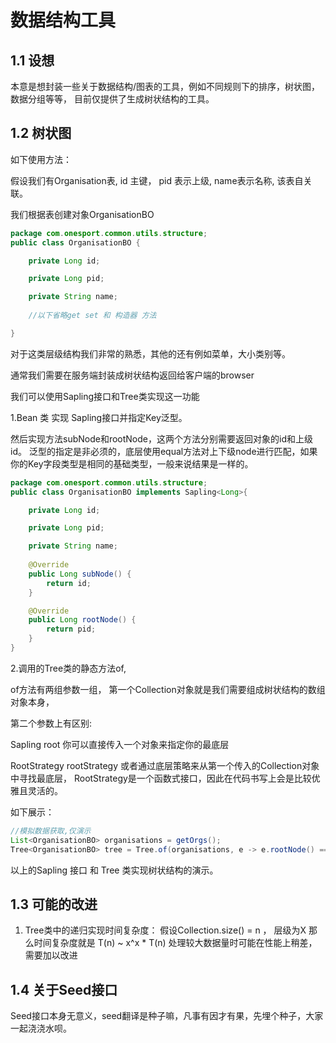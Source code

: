 # 数据结构工具
## 1.1 设想
本意是想封装一些关于数据结构/图表的工具，例如不同规则下的排序，树状图，数据分组等等，
目前仅提供了生成树状结构的工具。
## 1.2 树状图
如下使用方法：

假设我们有Organisation表, id 主键， pid 表示上级, name表示名称, 该表自关联。

我们根据表创建对象OrganisationBO
```java
package com.onesport.common.utils.structure;
public class OrganisationBO {

    private Long id;

    private Long pid;

    private String name;
    
    //以下省略get set 和 构造器 方法

}

```

对于这类层级结构我们非常的熟悉，其他的还有例如菜单，大小类别等。 

通常我们需要在服务端封装成树状结构返回给客户端的browser

我们可以使用Sapling接口和Tree类实现这一功能

1.Bean 类 实现 Sapling接口并指定Key泛型。 

然后实现方法subNode和rootNode，这两个方法分别需要返回对象的id和上级id。
泛型的指定是非必须的，底层使用equal方法对上下级node进行匹配，如果你的Key字段类型是相同的基础类型，一般来说结果是一样的。
```java
package com.onesport.common.utils.structure;
public class OrganisationBO implements Sapling<Long>{

    private Long id;

    private Long pid;

    private String name;
    
    @Override
    public Long subNode() {
        return id;
    }

    @Override
    public Long rootNode() {
        return pid;
    }
}

```

2.调用的Tree类的静态方法of,

of方法有两组参数一组， 第一个Collection对象就是我们需要组成树状结构的数组对象本身，

第二个参数上有区别:

Sapling root  你可以直接传入一个对象来指定你的最底层

RootStrategy rootStrategy 或者通过底层策略来从第一个传入的Collection对象中寻找最底层，
RootStrategy是一个函数式接口，因此在代码书写上会是比较优雅且灵活的。


如下展示： 
```java
//模拟数据获取,仅演示
List<OrganisationBO> organisations = getOrgs();
Tree<OrganisationBO> tree = Tree.of(organisations, e -> e.rootNode() == null);

```
以上的Sapling 接口 和 Tree 类实现树状结构的演示。
## 1.3 可能的改进
1. Tree类中的递归实现时间复杂度：
假设Collection.size() = n ， 层级为X 那么时间复杂度就是
T(n)  ~ x^x * T(n)
处理较大数据量时可能在性能上稍差，需要加以改进 


## 1.4 关于Seed接口
Seed接口本身无意义，seed翻译是种子嘛，凡事有因才有果，先埋个种子，大家一起浇浇水呗。
